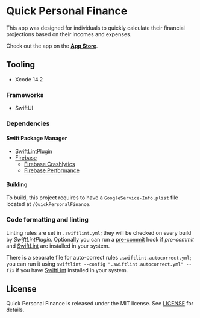 #  Quick Personal Finance

This app was designed for individuals to quickly calculate their financial projections based on their incomes and expenses.

Check out the app on the **[App Store](https://apps.apple.com/app/quickpersonalfinance/id6448765356)**.

## Tooling

- Xcode 14.2

### Frameworks

- SwiftUI

### Dependencies

#### Swift Package Manager

- [SwiftLintPlugin](https://github.com/alandeguz/SwiftLintPlugin)
- [Firebase](https://github.com/firebase/firebase-ios-sdk)
    - [Firebase Crashlytics](https://firebase.google.com/docs/crashlytics/)
    - [Firebase Performance](https://firebase.google.com/docs/perf-mon)

#### Building

To build, this project requires to have a `GoogleService-Info.plist` file located at `/QuickPersonalFinance`.

### Code formatting and linting

Linting rules are set in `.swiftlint.yml`; they will be checked on every build by _SwiftLintPlugin_. Optionally you can run a [pre-commit](https://pre-commit.com/) hook if _pre-commit_ and [SwiftLint](https://github.com/realm/SwiftLint) are installed in your system.

There is a separate file for auto-correct rules `.swiftlint.autocorrect.yml`; you can run it using `swiftlint --config ".swiftlint.autocorrect.yml" --fix` if you have [SwiftLint](https://github.com/realm/SwiftLint) installed in your system.

## License

Quick Personal Finance is released under the MIT license. See [LICENSE](https://github.com/arbridev/QuickPersonalFinance/blob/main/LICENSE) for details.
